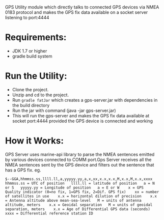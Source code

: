 GPS Utility module which directly talks to connected GPS devices via NMEA 0183 protocol and makes the GPS fix data available on a socket server listening
to port:4444

Requirements:
=============

 * JDK 1.7 or higher
 * gradle build system
 
Run the Utility:
===============

 * Clone the project.
 * Unzip and cd to the project.
 * Run `gradle fatJar` which creates a gps-server.jar with dependencies in the build directory
 * Run the jar with command (java -jar gps-server.jar)
 * This will run the gps-server and makes the GPS fix data available at socket port:4444 provided the GPS device is connected and working
 
How it Works:
=============
  GPS Server uses marine-api library to parse the NMEA sentences emitted by various devices connected to COMM port.Gps Server receives all the 
  NMEA sentences sent by the GPS device and filters out the sentence that has a GPS fix.
  eg. 
  
  `$--GGA,hhmmss.ss,llll.ll,a,yyyyy.yy,a,x,xx,x.x,x.x,M,x.x,M,x.x,xxxx  
  hhmmss.ss = UTC of position  
  llll.ll = latitude of position  
  a = N or S  
  yyyyy.yy = Longitude of position  
  a = E or W   
  x = GPS Quality indicator (0=no fix, 1=GPS fix, 2=Dif. GPS fix)   
  xx = number of satellites in use   
  x.x = horizontal dilution of precision   
  x.x = Antenna altitude above mean-sea-level  
  M = units of antenna altitude, meters   
  x.x = Geoidal separation  
  M = units of geoidal separation, meters   
  x.x = Age of Differential GPS data (seconds)   
  xxxx = Differential reference station ID`   


